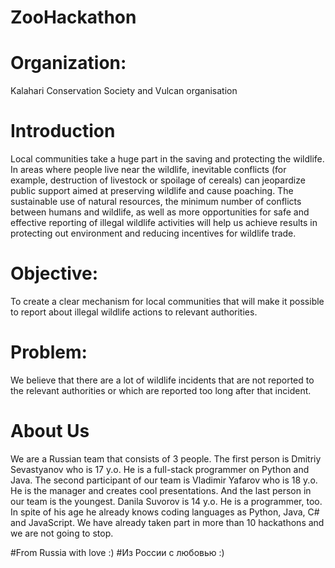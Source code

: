 # ZooHackathon

# Organization:
Kalahari Conservation Society and Vulcan organisation

# Introduction
Local communities take a huge part in the saving and protecting the wildlife. In areas where people live near the wildlife, inevitable conflicts (for example, destruction of livestock or spoilage of cereals) can jeopardize public support aimed at preserving wildlife and cause poaching.
The sustainable use of natural resources, the minimum number of conflicts between humans and wildlife, as well as more opportunities for safe and effective reporting of illegal wildlife activities will help us achieve results in protecting out environment and reducing incentives for wildlife trade.

# Objective:
To create a clear mechanism for local communities that will make it possible to report about illegal wildlife actions to relevant authorities.

# Problem:
We believe that there are a lot of wildlife incidents that are not reported to the relevant authorities or which are reported too long after that incident.

# About Us
We are a Russian team that consists of 3 people. The first person is Dmitriy Sevastyanov who is 17 y.o. He is a full-stack programmer on Python and Java. The second participant of our team is Vladimir Yafarov who is 18 y.o. He is the manager and creates cool presentations. And the last person in our team is the youngest. Danila Suvorov is 14 y.o. He is a programmer, too. In spite of his age he already knows coding languages as Python, Java, C# and JavaScript. We have already taken part in more than 10 hackathons and we are not going to stop.



#From Russia with love :)
#Из России с любовью :)
